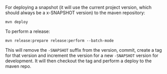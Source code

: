 
For deploying a snapshot (it will use the current project version, which should always be a x-SNAPSHOT version) to the maven repository:
```
mvn deploy
```

To perform a release:
```
mvn release:prepare release:perform --batch-mode
```
This will remove the `-SNAPSHOT` suffix from the version, commit, create a tag for that version and increment the version for a new `-SNAPSHOT` version for development. It will then checkout the tag and perform a deploy to the maven repo.
